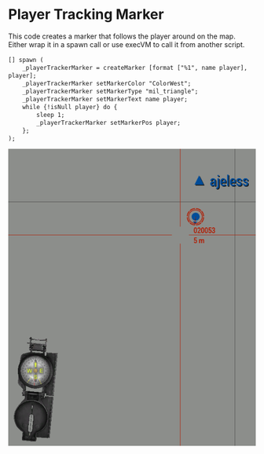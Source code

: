 # Player Tracking Marker

This code creates a marker that follows the player around on the map. Either wrap it in a spawn call or use execVM to call it from another script.

```SQF
[] spawn (
	_playerTrackerMarker = createMarker [format ["%1", name player], player];
	_playerTrackerMarker setMarkerColor "ColorWest";
	_playerTrackerMarker setMarkerType "mil_triangle";
	_playerTrackerMarker setMarkerText name player;
	while {!isNull player} do {
		sleep 1;
		_playerTrackerMarker setMarkerPos player;
	};
);
```

![Tracking Marker](images/tracking_marker.png)